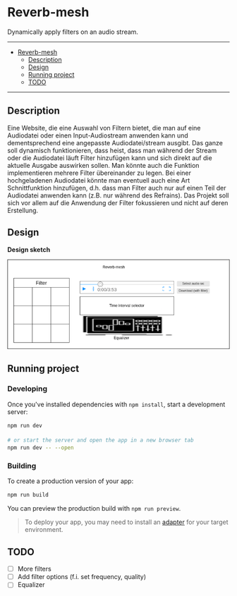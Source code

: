 # Reverb-mesh
Dynamically apply filters on an audio stream.

***
- [Reverb-mesh](#Reverb-mesh)
  - [Description](#description)
  - [Design](#design)
  - [Running project](#running-project)
  - [TODO](#todo)
***

## Description

Eine Website, die eine Auswahl von Filtern bietet, die man auf eine Audiodatei oder einen Input-Audiostream anwenden kann und dementsprechend eine angepasste Audiodatei/stream ausgibt.
Das ganze soll dynamisch funktionieren, dass heist, dass man während der Stream oder die Audiodatei läuft Filter hinzufügen kann und sich direkt auf die aktuelle Ausgabe auswirken sollen. Man könnte auch die Funktion implementieren mehrere Filter übereinander zu legen.
Bei einer hochgeladenen Audiodatei könnte man eventuell auch eine Art Schnittfunktion hinzufügen, d.h. dass man Filter auch nur auf einen Teil der Audiodatei anwenden kann (z.B. nur während des Refrains).
Das Projekt soll sich vor allem auf die Anwendung der Filter fokussieren und nicht auf deren Erstellung.

## Design

**Design sketch**

![](docs/mockup_design.png)

## Running project
### Developing

Once you've installed dependencies with `npm install`, start a development server:

```bash
npm run dev

# or start the server and open the app in a new browser tab
npm run dev -- --open
```

### Building

To create a production version of your app:

```bash
npm run build
```

You can preview the production build with `npm run preview`.

> To deploy your app, you may need to install an [adapter](https://kit.svelte.dev/docs/adapters) for your target environment.

## TODO
- [ ] More filters
- [ ] Add filter options (f.i. set frequency, quality)
- [ ] Equalizer
